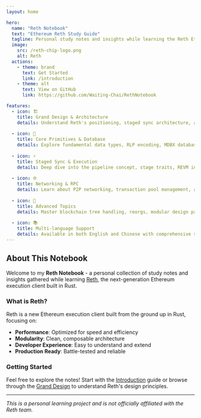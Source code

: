 ```yaml
---
layout: home

hero:
  name: "Reth Notebook"
  text: "Ethereum Reth Study Guide"
  tagline: Personal study notes and insights while learning the Reth Ethereum client
  image:
    src: /reth-chip-logo.png
    alt: Reth
  actions:
    - theme: brand
      text: Get Started
      link: /introduction
    - theme: alt
      text: View on GitHub
      link: https://github.com/Waiting-Chai/RethNotebook

features:
  - icon: 🏗️
    title: Grand Design & Architecture
    details: Understand Reth's positioning, staged sync architecture, and overall project structure from a high-level perspective.
  
  - icon: 🧱
    title: Core Primitives & Database
    details: Explore fundamental data types, RLP encoding, MDBX database integration, and Reth's database abstraction layer.
  
  - icon: ⚡
    title: Staged Sync & Execution
    details: Deep dive into the pipeline concept, stage traits, REVM integration, and transaction execution flow.
  
  - icon: 🌐
    title: Networking & RPC
    details: Learn about P2P networking, transaction pool management, and JSON-RPC API implementation.
  
  - icon: 🔧
    title: Advanced Topics
    details: Master blockchain tree handling, reorgs, modular design patterns, and contribution guidelines.
  
  - icon: 📚
    title: Multi-language Support
    details: Available in both English and Chinese with comprehensive source code analysis and practical examples.
---
```


## About This Notebook

Welcome to my **Reth Notebook** - a personal collection of study notes and insights gathered while learning [Reth](https://github.com/paradigmxyz/reth), the next-generation Ethereum execution client built in Rust.

### What is Reth?

Reth is a new Ethereum execution client built from the ground up in Rust, focusing on:

- **Performance**: Optimized for speed and efficiency
- **Modularity**: Clean, composable architecture
- **Developer Experience**: Easy to understand and extend
- **Production Ready**: Battle-tested and reliable

### Getting Started

Feel free to explore the notes! Start with the [Introduction](/introduction) guide or browse through the [Grand Design](/01-grand-design/) to understand Reth's design principles.

---

*This is a personal learning project and is not officially affiliated with the Reth team.*